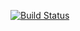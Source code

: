 [![Build Status](https://travis-ci.org/moklidia/task-manager.svg?branch=devops)](https://travis-ci.org/moklidia/task-manager)
